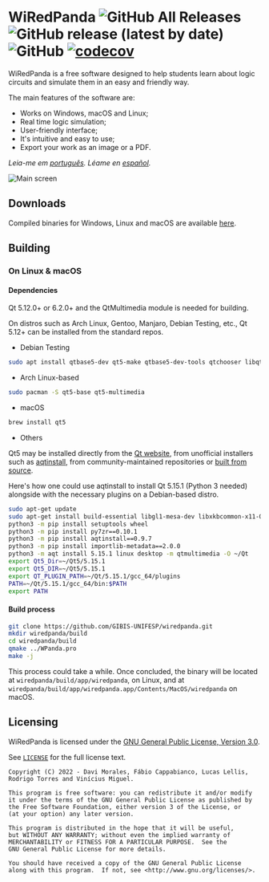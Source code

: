 # WiRedPanda ![GitHub All Releases](https://img.shields.io/github/downloads/gibis-unifesp/wiredpanda/total?style=flat-square) ![GitHub release (latest by date)](https://img.shields.io/github/v/release/gibis-unifesp/wiredpanda?style=flat-square) ![GitHub](https://img.shields.io/github/license/gibis-unifesp/wiredpanda?style=flat-square) [![codecov](https://codecov.io/gh/GIBIS-UNIFESP/wiRedPanda/branch/master/graph/badge.svg?token=5YBYB4J705)](https://codecov.io/gh/GIBIS-UNIFESP/wiRedPanda)


WiRedPanda is a free software designed to help students learn about logic circuits and simulate them in an easy and friendly way.

The main features of the software are:
  - Works on Windows, macOS and Linux;
  - Real time logic simulation;
  - User-friendly interface;
  - It's intuitive and easy to use;
  - Export your work as an image or a PDF.

_Leia-me em [português](README_pt_BR.md). Léame en [español](README_es.md)._

![Main screen](https://gibis-unifesp.github.io/wiRedPanda/images/demo.gif)

## Downloads
Compiled binaries for Windows, Linux and macOS are available [here](https://github.com/GIBIS-UNIFESP/wiRedPanda/releases).

## Building

### On Linux & macOS

#### Dependencies 

Qt 5.12.0+ or 6.2.0+ and the QtMultimedia module is needed for building.

On distros such as Arch Linux, Gentoo, Manjaro, Debian Testing, etc., Qt 5.12+ can be installed from the standard repos.

* Debian Testing

```bash
sudo apt install qtbase5-dev qt5-make qtbase5-dev-tools qtchooser libqt5multimedia5-dev
```

* Arch Linux-based

```bash
sudo pacman -S qt5-base qt5-multimedia
```

* macOS

```bash
brew install qt5
```

* Others

Qt5 may be installed directly from the [Qt website](https://www.qt.io/download), from unofficial installers such as [aqtinstall](https://github.com/miurahr/aqtinstall), from community-maintained repositories or [built from source](https://wiki.qt.io/Building_Qt_5_from_Git).

Here's how one could use aqtinstall to install Qt 5.15.1 (Python 3 needed) alongside with the necessary plugins on a Debian-based distro.

```bash
sudo apt-get update
sudo apt-get install build-essential libgl1-mesa-dev libxkbcommon-x11-0 libpulse-dev -y
python3 -m pip install setuptools wheel
python3 -m pip install py7zr==0.10.1
python3 -m pip install aqtinstall==0.9.7
python3 -m pip install importlib-metadata==2.0.0
python3 -m aqt install 5.15.1 linux desktop -m qtmultimedia -O ~/Qt
export Qt5_Dir=~/Qt5/5.15.1
export Qt5_DIR=~/Qt5/5.15.1
export QT_PLUGIN_PATH=~/Qt/5.15.1/gcc_64/plugins
PATH=~/Qt/5.15.1/gcc_64/bin:$PATH
export PATH
```

#### Build process

```bash
git clone https://github.com/GIBIS-UNIFESP/wiredpanda.git
mkdir wiredpanda/build
cd wiredpanda/build
qmake ../WPanda.pro
make -j
```

This process could take a while. Once concluded, the binary will be located at `wiredpanda/build/app/wiredpanda`, on Linux, and at `wiredpanda/build/app/wiredpanda.app/Contents/MacOS/wiredpanda` on macOS.

## Licensing

WiRedPanda is licensed under the [GNU General Public License, Version 3.0](http://www.gnu.org/licenses/).

See [`LICENSE`](LICENSE) for the full license text.
  
    Copyright (C) 2022 - Davi Morales, Fábio Cappabianco, Lucas Lellis, Rodrigo Torres and Vinícius Miguel.
    
    This program is free software: you can redistribute it and/or modify
    it under the terms of the GNU General Public License as published by
    the Free Software Foundation, either version 3 of the License, or
    (at your option) any later version.
    
    This program is distributed in the hope that it will be useful,
    but WITHOUT ANY WARRANTY; without even the implied warranty of
    MERCHANTABILITY or FITNESS FOR A PARTICULAR PURPOSE.  See the
    GNU General Public License for more details.
    
    You should have received a copy of the GNU General Public License
    along with this program.  If not, see <http://www.gnu.org/licenses/>.